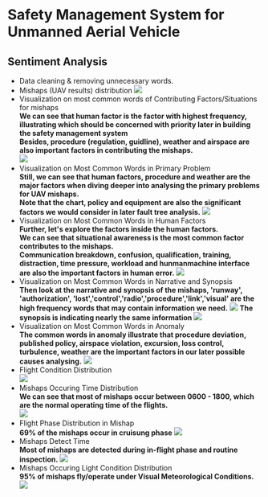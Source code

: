 # Safety Management System for Unmanned Aerial Vehicle
## Sentiment Analysis
- Data cleaning & removing unnecessary words.  
- Mishaps (UAV results) distribution
![](https://github.com/WZHOU007-0912/Safety-Management-System-for-UAV/blob/master/Funnel-Chart%20of%20Problem%20Distribution.png)
- Visualization on most common words of Contributing Factors/Situations for mishaps    
**We can see that human factor is the factor with highest frequency, illustrating which should be concerned with priority later in building the safety management system**   
**Besides, procedure (regulation, guidline), weather and airspace are also important factors in contributing the mishaps.**  
![](https://github.com/WZHOU007-0912/Safety-Management-System-for-UAV/blob/master/Tree%20of%20Most%20Common%20Cause.png)
- Visualization on Most Common Words in Primary Problem     
**Still, we can see that human factors, procedure and weather are the major factors when diving deeper into analysing the primary problems for UAV mishaps.**   
**Note that the chart, policy and equipment are also the significant factors we would consider in later fault tree analysis.**
![](https://github.com/WZHOU007-0912/Safety-Management-System-for-UAV/blob/master/Tree%20of%20Most%20Common%20Words%20in%20Primary%20Problem.png)
- Visualization on Most Common Words in Human Factors     
**Further, let's explore the factors inside the human factors.**     
**We can see that situational awareness is the most common factor contributes to the mishaps.**  
**Communication breakdown, confusion, qualification, training, distraction, time pressure, workload and hunmanmachine interface are also the important factors in human error.**
![](https://github.com/WZHOU007-0912/Safety-Management-System-for-UAV/blob/master/Tree%20of%20Most%20Common%20Words%20in%20Human%20Factors.png)
- Visualization on Most Common Words in Narrative and Synopsis   
**Then look at the narrative and synopsis of the mishaps, 'runway', 'authorization', 'lost','control','radio','procedure','link','visual' are the high frequency words that may contain information we need.**
![](https://github.com/WZHOU007-0912/Safety-Management-System-for-UAV/blob/master/Tree%20of%20Most%20Common%20Words%20in%20Narrative.png)
**The synopsis is indicating nearly the same information**
![](https://github.com/WZHOU007-0912/Safety-Management-System-for-UAV/blob/master/Tree%20of%20Most%20Common%20Words%20in%20Synopsis.png)
- Visualization on Most Common Words in Anomaly   
**The common words in anomaly illustrate that procedure deviation, published policy, airspace violation, excursion, loss control, turbulence, weather are the important factors in our later possible causes analysing.**
![](https://github.com/WZHOU007-0912/Safety-Management-System-for-UAV/blob/master/Tree%20of%20Most%20Common%20Words%20in%20Anomaly.png)
- Flight Condition Distribution   
![](https://github.com/WZHOU007-0912/Safety-Management-System-for-UAV/blob/master/Funnel-Chart%20of%20Flight%20Condition%20Distribution.png)
- Mishaps Occuring Time Distribution   
**We can see that most of mishaps occur between 0600 - 1800, which are the normal operating time of the flights.**  
![](https://github.com/WZHOU007-0912/Safety-Management-System-for-UAV/blob/master/Time%20Distribution.png)
- Flight Phase Distribution in Mishap  
**69% of the mishaps occur in cruisung phase**
![](https://github.com/WZHOU007-0912/Safety-Management-System-for-UAV/blob/master/Flight%20Phase%20Distribution%20in%20Mishap.png)
- Mishaps Detect Time  
**Most of mishaps are detected during in-flight phase and routine inspection.**
![](https://github.com/WZHOU007-0912/Safety-Management-System-for-UAV/blob/master/Detect%20Time%20Distribution%20in%20Mishap.png)
- Mishaps Occuring Light Condition Distribution   
**95% of mishaps fly/operate under Visual Meteorological Conditions.**
![](https://github.com/WZHOU007-0912/Safety-Management-System-for-UAV/blob/master/light%20distribution.png)
